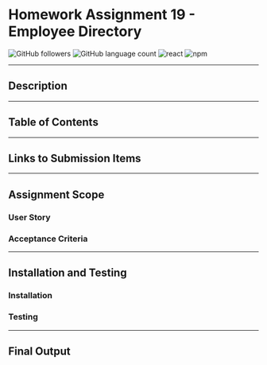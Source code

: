 # Homework Assignment 19 - Employee Directory

![GitHub followers](https://img.shields.io/github/followers/KEDuran?logo=GitHub&style=plastic)
![GitHub language count](https://img.shields.io/github/languages/count/KEDuran/employee_directory?color=orange&logo=GitHub&style=plastic)
![react](https://img.shields.io/badge/library-react.js-purple/?style=plastic&logo=react)
![npm](https://img.shields.io/npm/v/axios?color=purple&label=axios&logo=NPM&style=plastic)

---

## Description

---

## Table of Contents

---

## Links to Submission Items

---

## Assignment Scope

### User Story

### Acceptance Criteria

---

## Installation and Testing

### Installation

### Testing

---

## Final Output
